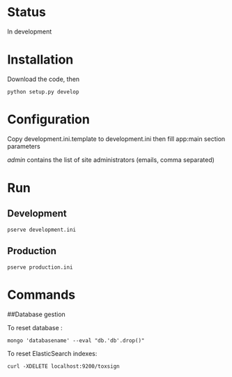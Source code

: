 # Status

In development

# Installation

Download the code, then

    python setup.py develop

# Configuration

Copy development.ini.template to development.ini then fill app:main section parameters

*admin* contains the list of site administrators (emails, comma separated)

# Run

## Development

    pserve development.ini

## Production

	pserve production.ini

# Commands
##Database gestion

To reset database :

	mongo 'databasename' --eval "db.'db'.drop()"
	
To reset ElasticSearch indexes:
	
	curl -XDELETE localhost:9200/toxsign
